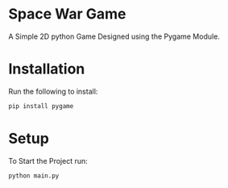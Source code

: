 
# Space War Game

A Simple 2D python Game Designed using the Pygame Module.

# Installation
Run the following to install:

```sh
pip install pygame
```

# Setup

To Start the Project run:

```sh
python main.py
```




